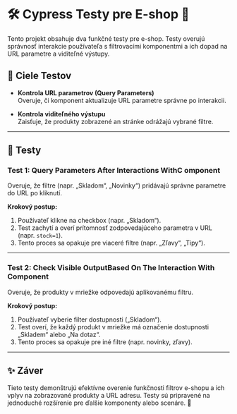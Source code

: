 # 🛠️ Cypress Testy pre E-shop 🛒

Tento projekt obsahuje dva funkčné testy pre e-shop. Testy overujú správnosť interakcie používateľa s filtrovacími komponentmi a ich dopad na URL parametre a viditeľné výstupy.

## 🎯 Ciele Testov

- **Kontrola URL parametrov (Query Parameters)**  
  Overuje, či komponent aktualizuje URL parametre správne po interakcii.

- **Kontrola viditeľného výstupu**  
  Zaisťuje, že produkty zobrazené an stránke odrážajú vybrané filtre.

---

## 🧪 Testy

### Test 1: Query Parameters After Interactions WithC omponent
Overuje, že filtre (napr. „Skladom“, „Novinky“) pridávajú správne parametre do URL po kliknutí.

**Krokový postup:**
1. Používateľ klikne na checkbox (napr. „Skladom“).
2. Test zachytí a overí prítomnosť zodpovedajúceho parametra v URL (napr. `stock=1`).
3. Tento proces sa opakuje pre viaceré filtre (napr. „Zľavy“, „Tipy“).

---

### Test 2: Check Visible OutputBased On The Interaction With Component
Overuje, že produkty v mriežke odpovedajú aplikovanému filtru.

**Krokový postup:**
1. Používateľ vyberie filter dostupnosti („Skladom“).
2. Test overí, že každý produkt v mriežke má označenie dostupnosti „Skladem“ alebo „Na dotaz“.
3. Tento proces sa opakuje pre iné filtre (napr. novinky, zľavy).

---

## ✨ Záver

Tieto testy demonštrujú efektívne overenie funkčnosti filtrov e-shopu a ich vplyv na zobrazované produkty a URL adresu. Testy sú pripravené na jednoduché rozšírenie pre ďalšie komponenty alebo scenáre. 🎉
